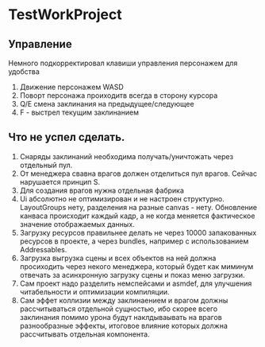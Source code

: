 # TestWorkProject

## Управление
Немного подкорректировал клавиши управления персонажем для удобства
1. Движение персонажем WASD
2. Поворт персонажа проиходитв всегда в сторону курсора
3. Q/E смена заклинания на предыдущее/следующее
4. F - выстрел текущим заклинанием

## Что не успел сделать.
1. Снаряды заклинаний необходима получать/уничтожать через отдельный пул.
2. От менеджера свавна врагов должен отделиться пул врагов. Сейчас нарушается принцип S. 
3. Для создания врагов нужна отдельная фабрика
4. Ui абсолютно не оптимизирован и не настроен структурно. LayoutGroups нету, разделения на разные canvas - нету. Обновление канваса происходит каждый кадр, а не когда меняется фактическое значение отображаемых данных.
5. Загрузку ресурсов правильнее делать не через 10000 запакованных ресурсов в проекте, а через bundles, например с использованием Addressables.
6. Загрузка выгрузка сцены и всех объектов на ней должна просиходить через некого менеджера, который будет как миминум отвечать за асинхронную загрузку сцены и показ меню загрузки.
7. Сам проект надо разделить немспейсами и asmdef, для улучшения читабельности и оптимизации компиляции.
8. Сам эффет коллизии между заклинаением и врагом должны рассчитываться отдельной сущностью, ибо скорее всего заклинания помимо урона будут наклдываывать на врагов разнообразные эффекты, итоговое влияние которых должна рассчитывать отдельная компонента.
